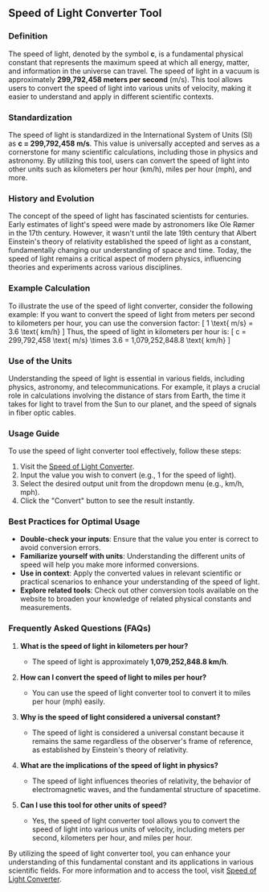 ## Speed of Light Converter Tool

### Definition
The speed of light, denoted by the symbol **c**, is a fundamental physical constant that represents the maximum speed at which all energy, matter, and information in the universe can travel. The speed of light in a vacuum is approximately **299,792,458 meters per second** (m/s). This tool allows users to convert the speed of light into various units of velocity, making it easier to understand and apply in different scientific contexts.

### Standardization
The speed of light is standardized in the International System of Units (SI) as **c = 299,792,458 m/s**. This value is universally accepted and serves as a cornerstone for many scientific calculations, including those in physics and astronomy. By utilizing this tool, users can convert the speed of light into other units such as kilometers per hour (km/h), miles per hour (mph), and more.

### History and Evolution
The concept of the speed of light has fascinated scientists for centuries. Early estimates of light's speed were made by astronomers like Ole Rømer in the 17th century. However, it wasn't until the late 19th century that Albert Einstein's theory of relativity established the speed of light as a constant, fundamentally changing our understanding of space and time. Today, the speed of light remains a critical aspect of modern physics, influencing theories and experiments across various disciplines.

### Example Calculation
To illustrate the use of the speed of light converter, consider the following example: If you want to convert the speed of light from meters per second to kilometers per hour, you can use the conversion factor:
\[ 
1 \text{ m/s} = 3.6 \text{ km/h} 
\]
Thus, the speed of light in kilometers per hour is:
\[ 
c = 299,792,458 \text{ m/s} \times 3.6 = 1,079,252,848.8 \text{ km/h} 
\]

### Use of the Units
Understanding the speed of light is essential in various fields, including physics, astronomy, and telecommunications. For example, it plays a crucial role in calculations involving the distance of stars from Earth, the time it takes for light to travel from the Sun to our planet, and the speed of signals in fiber optic cables.

### Usage Guide
To use the speed of light converter tool effectively, follow these steps:
1. Visit the [Speed of Light Converter](https://www.inayam.co/unit-converter/velocity).
2. Input the value you wish to convert (e.g., 1 for the speed of light).
3. Select the desired output unit from the dropdown menu (e.g., km/h, mph).
4. Click the "Convert" button to see the result instantly.

### Best Practices for Optimal Usage
- **Double-check your inputs**: Ensure that the value you enter is correct to avoid conversion errors.
- **Familiarize yourself with units**: Understanding the different units of speed will help you make more informed conversions.
- **Use in context**: Apply the converted values in relevant scientific or practical scenarios to enhance your understanding of the speed of light.
- **Explore related tools**: Check out other conversion tools available on the website to broaden your knowledge of related physical constants and measurements.

### Frequently Asked Questions (FAQs)

1. **What is the speed of light in kilometers per hour?**
   - The speed of light is approximately **1,079,252,848.8 km/h**.

2. **How can I convert the speed of light to miles per hour?**
   - You can use the speed of light converter tool to convert it to miles per hour (mph) easily.

3. **Why is the speed of light considered a universal constant?**
   - The speed of light is considered a universal constant because it remains the same regardless of the observer's frame of reference, as established by Einstein's theory of relativity.

4. **What are the implications of the speed of light in physics?**
   - The speed of light influences theories of relativity, the behavior of electromagnetic waves, and the fundamental structure of spacetime.

5. **Can I use this tool for other units of speed?**
   - Yes, the speed of light converter tool allows you to convert the speed of light into various units of velocity, including meters per second, kilometers per hour, and miles per hour.

By utilizing the speed of light converter tool, you can enhance your understanding of this fundamental constant and its applications in various scientific fields. For more information and to access the tool, visit [Speed of Light Converter](https://www.inayam.co/unit-converter/velocity).